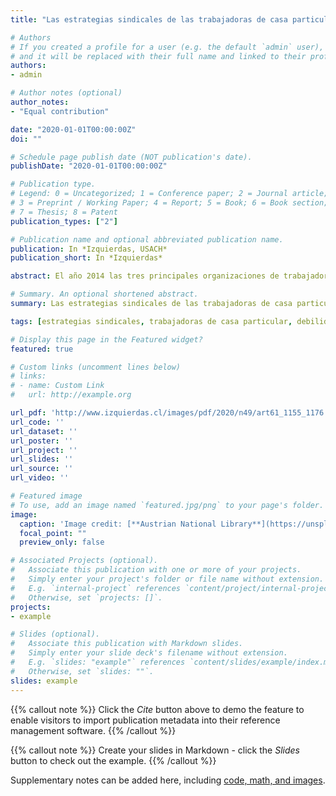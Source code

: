 ```yaml
---
title: "Las estrategias sindicales de las trabajadoras de casa particular en Chile en su lucha contra la precariedad (2010-2014)"

# Authors
# If you created a profile for a user (e.g. the default `admin` user), write the username (folder name) here 
# and it will be replaced with their full name and linked to their profile.
authors:
- admin

# Author notes (optional)
author_notes:
- "Equal contribution"

date: "2020-01-01T00:00:00Z"
doi: ""

# Schedule page publish date (NOT publication's date).
publishDate: "2020-01-01T00:00:00Z"

# Publication type.
# Legend: 0 = Uncategorized; 1 = Conference paper; 2 = Journal article;
# 3 = Preprint / Working Paper; 4 = Report; 5 = Book; 6 = Book section;
# 7 = Thesis; 8 = Patent
publication_types: ["2"]

# Publication name and optional abbreviated publication name.
publication: In *Izquierdas, USACH*
publication_short: In *Izquierdas*

abstract: El año 2014 las tres principales organizaciones de trabajadoras de casa particular de Chile consiguieron una importante modificación legal (Ley N°20.786) que, al menos formalmente, mejora sus condiciones de empleo y de trabajo, haciendo menos precaria la labor de estas trabajadoras. El presente artículo busca explicar esta victoria de las trabajadoras de casa particular, dados sus bajos poderes estructurales y asociativos. Por medio del análisis de 13 entrevistas en profundidad a trabajadoras sindicalizadas y no sindicalizadas, un grupo focal con socias del sindicato SINTRACAP, revisión de prensa e historia legislativa, y observación participante (2017-2019) se concluye que el SINTRACAP desarrolló tres tipos de estrategias sindicales en el periodo 2010-2014, que le permitieron conseguir la mencionada reforma. Estos poderes son el establecimiento de alianzas con otras organizaciones y sindicatos del gremio, movilización de la institucionalidad internacional para presionar al Estado chileno y generación de alianzas, intercambios y algunas presiones hacia los actores políticos para que aprueben reformas a su favor. La movilización de estos poderes “externos” le ha permitido a la organización sortear su debilidad y representar eficazmente los intereses del gremio, pero también, la ha hecho descansar en estos poderes externos, evitando el desarrollo de poderes asociativos propios.

# Summary. An optional shortened abstract.
summary: Las estrategias sindicales de las trabajadoras de casa particular en Chile en su lucha contra la precariedad (2010-2014).

tags: [estrategias sindicales, trabajadoras de casa particular, debilidad estructural, recursos de poder, Ley N°20.786]

# Display this page in the Featured widget?
featured: true

# Custom links (uncomment lines below)
# links:
# - name: Custom Link
#   url: http://example.org

url_pdf: 'http://www.izquierdas.cl/images/pdf/2020/n49/art61_1155_1176.pdf'
url_code: ''
url_dataset: ''
url_poster: ''
url_project: ''
url_slides: ''
url_source: ''
url_video: ''

# Featured image
# To use, add an image named `featured.jpg/png` to your page's folder. 
image:
  caption: 'Image credit: [**Austrian National Library**](https://unsplash.com/photos/Xhlc1QNOdjI)'
  focal_point: ""
  preview_only: false

# Associated Projects (optional).
#   Associate this publication with one or more of your projects.
#   Simply enter your project's folder or file name without extension.
#   E.g. `internal-project` references `content/project/internal-project/index.md`.
#   Otherwise, set `projects: []`.
projects:
- example

# Slides (optional).
#   Associate this publication with Markdown slides.
#   Simply enter your slide deck's filename without extension.
#   E.g. `slides: "example"` references `content/slides/example/index.md`.
#   Otherwise, set `slides: ""`.
slides: example
---
```


{{% callout note %}}
Click the *Cite* button above to demo the feature to enable visitors to import publication metadata into their reference management software.
{{% /callout %}}

{{% callout note %}}
Create your slides in Markdown - click the *Slides* button to check out the example.
{{% /callout %}}

Supplementary notes can be added here, including [code, math, and images](https://wowchemy.com/docs/writing-markdown-latex/).
